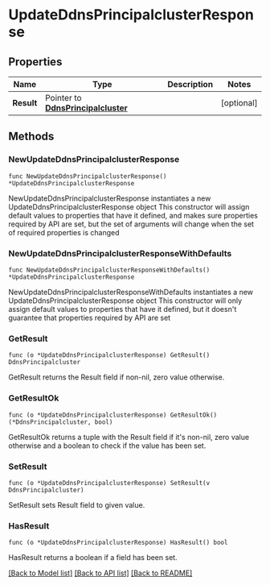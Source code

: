 # UpdateDdnsPrincipalclusterResponse

## Properties

Name | Type | Description | Notes
------------ | ------------- | ------------- | -------------
**Result** | Pointer to [**DdnsPrincipalcluster**](DdnsPrincipalcluster.md) |  | [optional] 

## Methods

### NewUpdateDdnsPrincipalclusterResponse

`func NewUpdateDdnsPrincipalclusterResponse() *UpdateDdnsPrincipalclusterResponse`

NewUpdateDdnsPrincipalclusterResponse instantiates a new UpdateDdnsPrincipalclusterResponse object
This constructor will assign default values to properties that have it defined,
and makes sure properties required by API are set, but the set of arguments
will change when the set of required properties is changed

### NewUpdateDdnsPrincipalclusterResponseWithDefaults

`func NewUpdateDdnsPrincipalclusterResponseWithDefaults() *UpdateDdnsPrincipalclusterResponse`

NewUpdateDdnsPrincipalclusterResponseWithDefaults instantiates a new UpdateDdnsPrincipalclusterResponse object
This constructor will only assign default values to properties that have it defined,
but it doesn't guarantee that properties required by API are set

### GetResult

`func (o *UpdateDdnsPrincipalclusterResponse) GetResult() DdnsPrincipalcluster`

GetResult returns the Result field if non-nil, zero value otherwise.

### GetResultOk

`func (o *UpdateDdnsPrincipalclusterResponse) GetResultOk() (*DdnsPrincipalcluster, bool)`

GetResultOk returns a tuple with the Result field if it's non-nil, zero value otherwise
and a boolean to check if the value has been set.

### SetResult

`func (o *UpdateDdnsPrincipalclusterResponse) SetResult(v DdnsPrincipalcluster)`

SetResult sets Result field to given value.

### HasResult

`func (o *UpdateDdnsPrincipalclusterResponse) HasResult() bool`

HasResult returns a boolean if a field has been set.


[[Back to Model list]](../README.md#documentation-for-models) [[Back to API list]](../README.md#documentation-for-api-endpoints) [[Back to README]](../README.md)


